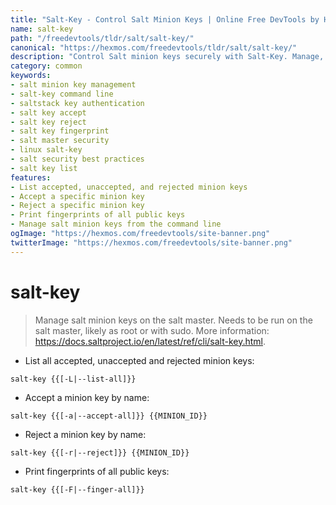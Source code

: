 ```yaml
---
title: "Salt-Key - Control Salt Minion Keys | Online Free DevTools by Hexmos"
name: salt-key
path: "/freedevtools/tldr/salt/salt-key/"
canonical: "https://hexmos.com/freedevtools/tldr/salt/salt-key/"
description: "Control Salt minion keys securely with Salt-Key. Manage, accept, reject and fingerprint keys for secure communication. Free online tool, no registration required."
category: common
keywords:
- salt minion key management
- salt-key command line
- saltstack key authentication
- salt key accept
- salt key reject
- salt key fingerprint
- salt master security
- linux salt-key
- salt security best practices
- salt key list
features:
- List accepted, unaccepted, and rejected minion keys
- Accept a specific minion key
- Reject a specific minion key
- Print fingerprints of all public keys
- Manage salt minion keys from the command line
ogImage: "https://hexmos.com/freedevtools/site-banner.png"
twitterImage: "https://hexmos.com/freedevtools/site-banner.png"
---
```


# salt-key

> Manage salt minion keys on the salt master.
> Needs to be run on the salt master, likely as root or with sudo.
> More information: <https://docs.saltproject.io/en/latest/ref/cli/salt-key.html>.

- List all accepted, unaccepted and rejected minion keys:

`salt-key {{[-L|--list-all]}}`

- Accept a minion key by name:

`salt-key {{[-a|--accept-all]}} {{MINION_ID}}`

- Reject a minion key by name:

`salt-key {{[-r|--reject]}} {{MINION_ID}}`

- Print fingerprints of all public keys:

`salt-key {{[-F|--finger-all]}}`
